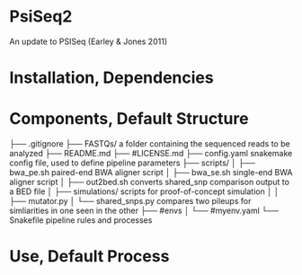 # PsiSeq2
An update to PSISeq (Earley &amp; Jones 2011)


# Installation, Dependencies

# Components, Default Structure

├── .gitignore
├── FASTQs/ 
		a folder containing the sequenced reads to be analyzed
├── README.md
├── #LICENSE.md
├── config.yaml
		snakemake config file, used to define pipeline parameters
├── scripts/
│   ├── bwa_pe.sh
			paired-end BWA aligner script
│   ├── bwa_se.sh
			single-end BWA aligner script
│   ├── out2bed.sh
			converts shared_snp comparison output to a BED file
│   ├── simulations/
			scripts for proof-of-concept simulation
│   │   ├── mutator.py
│   └── shared_snps.py
			compares two pileups for simliarities in one seen in the other
├── #envs
│   └── #myenv.yaml
└── Snakefile
		pipeline rules and processes

# Use, Default Process



